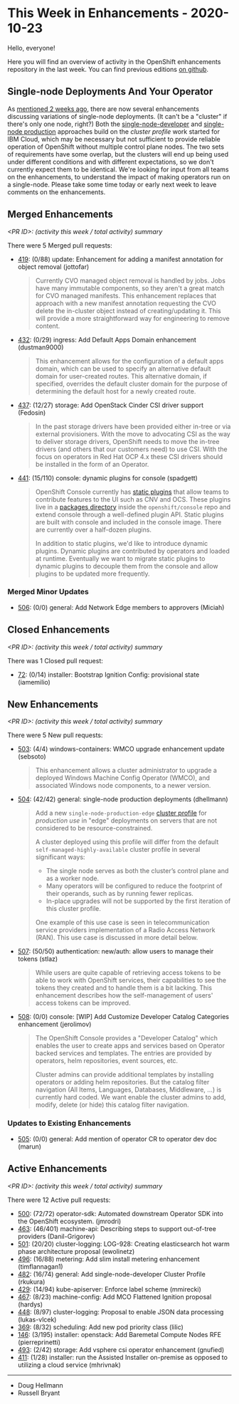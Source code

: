 # This Week in Enhancements - 2020-10-23

Hello, everyone!

Here you will find an overview of activity in the OpenShift enhancements repository in the last week.  You can find previous editions [on github](https://github.com/openshift/enhancements/tree/master/this-week).

## Single-node Deployments And Your Operator

As [mentioned 2 weeks
ago](https://github.com/openshift/enhancements/blob/master/this-week/2020-10-09.md),
there are now several enhancements discussing variations of
single-node deployments. (It can't be a "cluster" if there's only one
node, right?) Both the
[single-node-developer](https://github.com/openshift/enhancements/pull/482)
and [single-node
production](https://github.com/openshift/enhancements/pull/504)
approaches build on the *cluster profile* work started for IBM Cloud,
which may be necessary but not sufficient to provide reliable
operation of OpenShift without multiple control plane nodes. The two
sets of requirements have some overlap, but the clusters will end up
being used under different conditions and with different expectations,
so we don't currently expect them to be identical. We're looking for
input from all teams on the enhancements, to understand the impact of
making operators run on a single-node. Please take some time today or
early next week to leave comments on the enhancements.

## Merged Enhancements

*&lt;PR ID&gt;: (activity this week / total activity) summary*

There were 5 Merged pull requests:

- [419](https://github.com/openshift/enhancements/pull/419): (0/88) update: Enhancement for adding a manifest annotation for object removal (jottofar)

  > Currently CVO managed object removal is handled by jobs. Jobs have many immutable components, so they aren't a great match for CVO managed manifests. This enhancement replaces that approach with a new manifest annotation requesting the CVO delete the in-cluster object instead of creating/updating it. This will provide a more straightforward way for engineering to remove content.

- [432](https://github.com/openshift/enhancements/pull/432): (0/29) ingress: Add Default Apps Domain enhancement (dustman9000)

  > This enhancement allows for the configuration of a default apps domain, which can be used to specify an alternative default domain for user-created routes. This alternative domain, if specified, overrides the default cluster domain for the purpose of determining the default host for a newly created route.

- [437](https://github.com/openshift/enhancements/pull/437): (12/27) storage: Add OpenStack Cinder CSI driver support (Fedosin)

  > In the past storage drivers have been provided either in-tree or via external provisioners. With the move to advocating CSI as the way to deliver storage drivers, OpenShift needs to move the in-tree drivers (and others that our customers need) to use CSI. With the focus on operators in Red Hat OCP 4.x these CSI drivers should be installed in the form of an Operator.

- [441](https://github.com/openshift/enhancements/pull/441): (15/110) console: dynamic plugins for console (spadgett)

  > OpenShift Console currently has [static
  > plugins](https://github.com/openshift/console/tree/master/frontend/packages/console-plugin-sdk)
  > that allow teams to contribute features to the UI such as CNV and
  > OCS. These plugins live in a [packages
  > directory](https://github.com/openshift/console/tree/master/frontend/packages)
  > inside the `openshift/console` repo and extend console through a
  > well-defined plugin API. Static plugins are built with console and
  > included in the console image. There are currently over a
  > half-dozen plugins.
  >
  > In addition to static plugins, we'd like to introduce dynamic plugins. Dynamic plugins are contributed by operators and loaded at runtime. Eventually we want to migrate static plugins to dynamic plugins to decouple them from the console and allow plugins to be updated more frequently.

### Merged Minor Updates

- [506](https://github.com/openshift/enhancements/pull/506): (0/0) general: Add Network Edge members to approvers (Miciah)

## Closed Enhancements

*&lt;PR ID&gt;: (activity this week / total activity) summary*

There was 1 Closed pull request:

- [72](https://github.com/openshift/enhancements/pull/72): (0/14) installer: Bootstrap Ignition Config: provisional state (iamemilio)

## New Enhancements

*&lt;PR ID&gt;: (activity this week / total activity) summary*

There were 5 New pull requests:

- [503](https://github.com/openshift/enhancements/pull/503): (4/4) windows-containers: WMCO upgrade enhancement update (sebsoto)

  > This enhancement allows a cluster administrator to upgrade a deployed Windows Machine Config Operator (WMCO), and associated Windows node components, to a newer version.

- [504](https://github.com/openshift/enhancements/pull/504): (42/42) general: single-node production deployments (dhellmann)

  > Add a new `single-node-production-edge` [cluster profile](https://github.com/openshift/enhancements/blob/master/enhancements/update/cluster-profiles.md) for *production use* in "edge" deployments on servers that are not considered to be resource-constrained.
  >
  > A cluster deployed using this profile will differ from the default `self-managed-highly-available` cluster profile in several significant ways:
  >
  > * The single node serves as both the cluster’s control plane and as a   worker node.
  > * Many operators will be configured to reduce the footprint of their   operands, such as by running fewer replicas.
  > * In-place upgrades will not be supported by the first iteration of   this cluster profile.
  >
  > One example of this use case is seen in telecommunication service providers implementation of a Radio Access Network (RAN). This use case is discussed in more detail below.

- [507](https://github.com/openshift/enhancements/pull/507): (50/50) authentication: new/auth: allow users to manage their tokens (stlaz)

  > While users are quite capable of retrieving access tokens to be able to work with OpenShift services, their capabilities to see the tokens they created and to handle them is a bit lacking. This enhancement describes how the self-management of users' access tokens can be improved.

- [508](https://github.com/openshift/enhancements/pull/508): (0/0) console: [WIP] Add Customize Developer Catalog Categories enhancement (jerolimov)

  > The OpenShift Console provides a "Developer Catalog" which enables the user to create apps and services based on Operator backed services and templates. The entries are provided by operators, helm repositories, event sources, etc.
  >
  > Cluster admins can provide additional templates by installing operators or adding helm repositories. But the catalog filter navigation (All Items, Languages, Databases, Middleware, ...) is currently hard coded. We want enable the cluster admins to add, modify, delete (or hide) this catalog filter navigation.

### Updates to Existing Enhancements

- [505](https://github.com/openshift/enhancements/pull/505): (0/0) general: Add mention of operator CR to operator dev doc (marun)

## Active Enhancements

*&lt;PR ID&gt;: (activity this week / total activity) summary*

There were 12 Active pull requests:

- [500](https://github.com/openshift/enhancements/pull/500): (72/72) operator-sdk: Automated downstream Operator SDK into the OpenShift ecosystem. (jmrodri)
- [463](https://github.com/openshift/enhancements/pull/463): (46/401) machine-api: Describing steps to support out-of-tree providers (Danil-Grigorev)
- [501](https://github.com/openshift/enhancements/pull/501): (20/20) cluster-logging: LOG-928: Creating elasticsearch hot warm phase architecture proposal (ewolinetz)
- [496](https://github.com/openshift/enhancements/pull/496): (16/88) metering: Add slim install metering enhancement (timflannagan1)
- [482](https://github.com/openshift/enhancements/pull/482): (16/74) general: Add single-node-developer Cluster Profile (rkukura)
- [429](https://github.com/openshift/enhancements/pull/429): (14/94) kube-apiserver: Enforce label scheme (mmirecki)
- [467](https://github.com/openshift/enhancements/pull/467): (8/23) machine-config: Add MCO Flattened Ignition proposal (hardys)
- [448](https://github.com/openshift/enhancements/pull/448): (8/97) cluster-logging: Proposal to enable JSON data processing (lukas-vlcek)
- [369](https://github.com/openshift/enhancements/pull/369): (8/32) scheduling: Add new pod priority class (lilic)
- [146](https://github.com/openshift/enhancements/pull/146): (3/195) installer: openstack: Add Baremetal Compute Nodes RFE (pierreprinetti)
- [493](https://github.com/openshift/enhancements/pull/493): (2/42) storage: Add vsphere csi operator enhancement (gnufied)
- [411](https://github.com/openshift/enhancements/pull/411): (1/28) installer: run the Assisted Installer on-premise as opposed to utilizing a cloud service (mhrivnak)

---
- Doug Hellmann
- Russell Bryant
